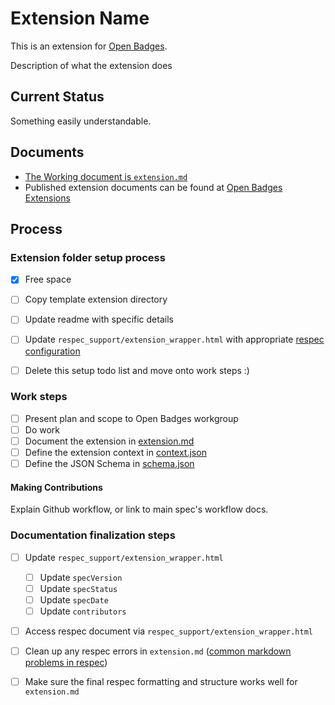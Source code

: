 # Extension Name

This is an extension for [Open Badges](https://github.com/IMSGlobal/openbadges-specification).

Description of what the extension does

## Current Status

Something easily understandable.

## Documents

- [The Working document is `extension.md`](extension.md)
- Published extension documents can be found at [Open Badges Extensions](https://www.imsglobal.org/sites/default/files/Badges/OBv2p0Final/extensions/index.html)


## Process

### Extension folder setup process
- [x] Free space
- [ ] Copy template extension directory
- [ ] Update readme with specific details
- [ ] Update `respec_support/extension_wrapper.html` with appropriate [respec configuration](https://github.com/IMSGlobal/spec-central/blob/master/respec-usage.md)
- [ ] Delete this setup todo list and move onto work steps :)


### Work steps

- [ ] Present plan and scope to Open Badges workgroup
- [ ] Do work
- [ ] Document the extension in [extension.md](extension.md)
- [ ] Define the extension context in [context.json](context.json)
- [ ] Define the JSON Schema in [schema.json](schema.json)

#### Making Contributions

Explain Github workflow, or link to main spec's workflow docs. 


### Documentation finalization steps

- [ ] Update `respec_support/extension_wrapper.html`
  - [ ] Update `specVersion` 
  - [ ] Update `specStatus`
  - [ ] Update `specDate`
  - [ ] Update `contributors`
- [ ] Access respec document via `respec_support/extension_wrapper.html`
- [ ] Clean up any respec errors in `extension.md` ([common markdown problems in respec](https://github.com/IMSGlobal/spec-central/blob/master/markdown-notes.md))
- [ ] Make sure the final respec formatting and structure works well for `extension.md`

